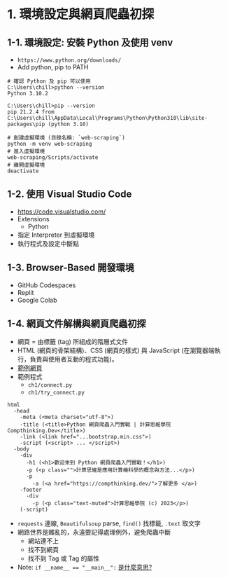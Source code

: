 # 1. 環境設定與網頁爬蟲初探

## 1-1. 環境設定: 安裝 Python 及使用 venv

* `https://www.python.org/downloads/`
* Add python, pip to PATH
```
# 確認 Python 及 pip 可以使用
C:\Users\chill>python --version
Python 3.10.2

C:\Users\chill>pip --version
pip 21.2.4 from C:\Users\chill\AppData\Local\Programs\Python\Python310\lib\site-packages\pip (python 3.10)
```
```
# 創建虛擬環境 (目錄名稱: `web-scraping`)
python -m venv web-scraping
# 進入虛擬環境
web-scraping/Scripts/activate
# 離開虛擬環境
deactivate
```

## 1-2. 使用 Visual Studio Code

* https://code.visualstudio.com/
* Extensions
  * Python
* 指定 Interpreter 到虛擬環境
* 執行程式及設定中斷點


## 1-3. Browser-Based 開發環境

* GitHub Codespaces
* Replit
* Google Colab

## 1-4. 網頁文件解構與網頁爬蟲初探

* 網頁 = 由標籤 (tag) 所組成的階層式文件
* HTML (網頁的骨架結構)、CSS (網頁的樣式) 與 JavaScript (在瀏覽器端執行，負責與使用者互動的程式功能)。
* [範例網頁](http://compthinking-dev.github.io/py-web-scraping/ch1/connect.html)
* 範例程式
  * `ch1/connect.py`
  * `ch1/try_connect.py`
```
html
  -head
    -meta (<meta charset="utf-8">)
    -title (<title>Python 網頁爬蟲入門實戰 | 計算思維學院 Compthinking.Dev</title>)
    -link (<link href="...bootstrap.min.css">)
    -script (<script> ... </script>)
  -body
    -div
      -h1 (<h1>歡迎來到 Python 網頁爬蟲入門實戰！</h1>)
      -p (<p class="">計算思維是應用計算機科學的概念與方法...</p>)
      -p
        -a (<a href="https://compthinking.dev/">了解更多 </a>)
    -footer
      -div
        -p (<p class="text-muted">計算思維學院 (c) 2023</p>)
    (-script)
```
* `requests` 連線, `Beautifulsoup` parse, `find()` 找標籤, `.text` 取文字
* 網路世界是雜亂的，永遠要記得處理例外，避免爬蟲中斷
  * 網站連不上
  * 找不到網頁
  * 找不到 Tag 或 Tag 的屬性
* Note: `if __name__ == "__main__":` [是什麼意思?](https://jlin.blog/python-name-main)
